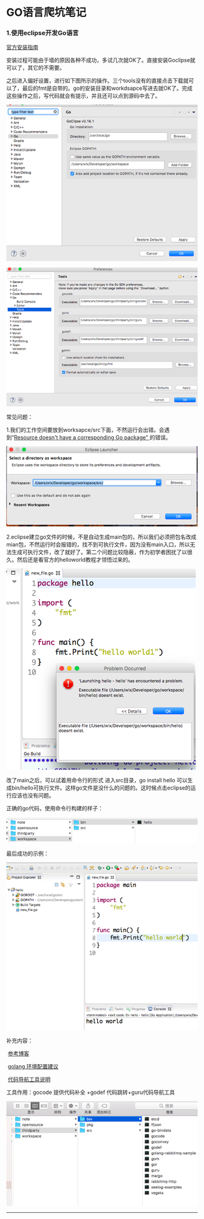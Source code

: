 # GO语言爬坑笔记

### 1.使用eclipse开发Go语言

[官方安装指南](https://github.com/GoClipse/goclipse/blob/latest/documentation/Installation.md#installation)

安装过程可能由于墙的原因各种不成功，多试几次就OK了。直接安装Goclipse就可以了，其它的不需要。

​	之后进入偏好设置，进行如下图所示的操作。三个tools没有的直接点击下载就可以了，最后的fmt是自带的。go的安装目录和workdsapce写进去就OK了。完成这些操作之后，写代码就会有提示，并且还可以点到源码中去了。

![goclipse配置1](img/goclipse配置1.png)

 ![goclipse配置2](img/goclipse配置2.png)



常见问题：

1.我们的工作空间要放到worksapce/src下面，不然运行会出错。会遇到“[Resource doesn't have a corresponding Go package" ](http://stackoverflow.com/questions/34775953/golang-on-eclipse-resource-doesnt-have-a-corresponding-go-package-on-mac)的错误。

 ![eclipse工作空间配置](img/eclipse工作空间配置.png) 



2.eclipse建立go文件的时候，不是自动生成main包的，所以我们必须把包名改成mian包，不然运行时会报错的，找不到可执行文件，因为没有main入口，所以无法生成可执行文件，改了就好了。第二个问题比较隐蔽，作为初学者困扰了以很久。然后还是看官方的helloworld教程才领悟过来的。

 ![main包的入口问题](img/main包的入口问题.png)  

改了main之后，可以试着用命令行的形式 进入src目录，go install hello 可以生成bin/hello可执行文件。这样go文件是没什么的问题的。这时候点击eclipse的运行应该也没有问题。

正确的go代码，使用命令行构建的样子：

![src目录下运行install命令生成可执行文件](img/src目录下运行install命令生成可执行文件.png)

最后成功的示例：

![goclipse安装成功-helloworld演示](img/goclipse安装成功-helloworld演示.png)

补充内容：

​	[参考博客](http://www.cnblogs.com/yusenwu/p/5860189.html)

​	[golang 环境配置建议](http://studygolang.com/articles/2516)

​	[代码导航工具说明](http://www.jianshu.com/p/994e85e21135)

工具作用：gocode 提供代码补全 +godef 代码跳转+guru代码导航工具

 ![三个工具](img/三个工具.png)	



------------



